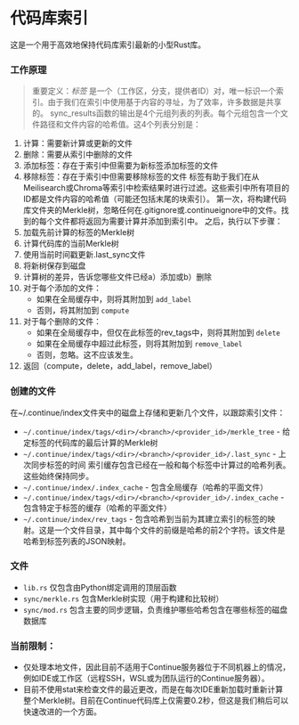 # 代码库索引
这是一个用于高效地保持代码库索引最新的小型Rust库。
### 工作原理
> 重要定义：_标签_ 是一个（工作区，分支，提供者ID）对，唯一标识一个索引。由于我们在索引中使用基于内容的寻址，为了效率，许多数据是共享的。
sync_results函数的输出是4个元组列表的列表。每个元组包含一个文件路径和文件内容的哈希值。这4个列表分别是：
1. 计算：需要新计算或更新的文件
2. 删除：需要从索引中删除的文件
3. 添加标签：存在于索引中但需要为新标签添加标签的文件
4. 移除标签：存在于索引中但需要移除标签的文件
标签有助于我们在从Meilisearch或Chroma等索引中检索结果时进行过滤。这些索引中所有项目的ID都是文件内容的哈希值（可能还包括末尾的块索引）。
第一次，将构建代码库文件夹的Merkle树，忽略任何在.gitignore或.continueignore中的文件。找到的每个文件都将返回为需要计算并添加到索引中。
之后，执行以下步骤：
1. 加载先前计算的标签的Merkle树
2. 计算代码库的当前Merkle树
3. 使用当前时间戳更新.last_sync文件
4. 将新树保存到磁盘
5. 计算树的差异，告诉您哪些文件已经a）添加或b）删除
6. 对于每个添加的文件：
   - 如果在全局缓存中，则将其附加到 `add_label` 
   - 否则，将其附加到 `compute` 
7. 对于每个删除的文件：
   - 如果在全局缓存中，但仅在此标签的rev_tags中，则将其附加到 `delete` 
   - 如果在全局缓存中超过此标签，则将其附加到 `remove_label` 
   - 否则，忽略。这不应该发生。
8. 返回（compute，delete，add_label，remove_label）
### 创建的文件
在~/.continue/index文件夹中的磁盘上存储和更新几个文件，以跟踪索引文件：
-  `~/.continue/index/tags/<dir>/<branch>/<provider_id>/merkle_tree`  - 给定标签的代码库的最后计算的Merkle树
-  `~/.continue/index/tags/<dir>/<branch>/<provider_id>/.last_sync`  - 上次同步标签的时间
索引缓存包含已经在一般和每个标签中计算过的哈希列表。这些始终保持同步。
  -  `~/.continue/index/.index_cache`  - 包含全局缓存（哈希的平面文件）
  -  `~/.continue/index/tags/<dir>/<branch>/<provider_id>/.index_cache`  - 包含特定于标签的缓存（哈希的平面文件）
  -  `~/.continue/index/rev_tags`  - 包含哈希到当前为其建立索引的标签的映射。这是一个文件目录，其中每个文件的前缀是哈希的前2个字符。该文件是哈希到标签列表的JSON映射。
### 文件
-  `lib.rs`  仅包含由Python绑定调用的顶层函数
-  `sync/merkle.rs`  包含Merkle树实现（用于构建和比较树）
-  `sync/mod.rs`  包含主要的同步逻辑，负责维护哪些哈希包含在哪些标签的磁盘数据库
### 当前限制：
- 仅处理本地文件，因此目前不适用于Continue服务器位于不同机器上的情况，例如IDE或工作区（远程SSH，WSL或为团队运行的Continue服务器）。
- 目前不使用stat来检查文件的最近更改，而是在每次IDE重新加载时重新计算整个Merkle树。目前在Continue代码库上仅需要0.2秒，但这是我们稍后可以快速改进的一个方面。